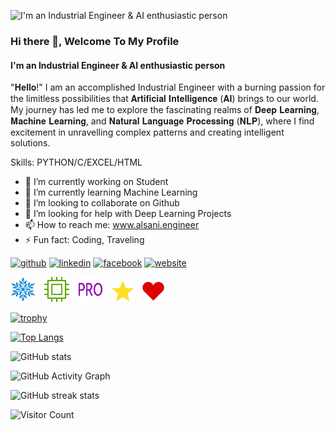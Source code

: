 ![I'm an Industrial Engineer & AI enthusiastic person](http://alsani.me/wp-content/uploads/2023/08/alsani-banner.png)

### Hi there 👋, Welcome To My Profile
#### I'm an Industrial Engineer & AI enthusiastic person

"𝐇𝐞𝐥𝐥𝐨!" I am an accomplished Industrial Engineer with a burning passion for the limitless possibilities that 𝐀𝐫𝐭𝐢𝐟𝐢𝐜𝐢𝐚𝐥 𝐈𝐧𝐭𝐞𝐥𝐥𝐢𝐠𝐞𝐧𝐜𝐞 (𝐀𝐈) brings to our world. My journey has led me to explore the fascinating realms of 𝐃𝐞𝐞𝐩 𝐋𝐞𝐚𝐫𝐧𝐢𝐧𝐠, 𝐌𝐚𝐜𝐡𝐢𝐧𝐞 𝐋𝐞𝐚𝐫𝐧𝐢𝐧𝐠, and 𝐍𝐚𝐭𝐮𝐫𝐚𝐥 𝐋𝐚𝐧𝐠𝐮𝐚𝐠𝐞 𝐏𝐫𝐨𝐜𝐞𝐬𝐬𝐢𝐧𝐠 (𝐍𝐋𝐏), where I find excitement in unravelling complex patterns and creating intelligent solutions.

Skills: PYTHON/C/EXCEL/HTML

- 🔭 I’m currently working on Student 
- 🌱 I’m currently learning Machine Learning  
- 👯 I’m looking to collaborate on Github 
- 🤔 I’m looking for help with Deep Learning Projects 
- 📫 How to reach me: www.alsani.engineer 
- ⚡ Fun fact: Coding, Traveling  


[<img src='https://cdn.jsdelivr.net/npm/simple-icons@3.0.1/icons/github.svg' alt='github' height='40'>](https://github.com/alsani-ipe)  [<img src='https://cdn.jsdelivr.net/npm/simple-icons@3.0.1/icons/linkedin.svg' alt='linkedin' height='40'>](https://www.linkedin.com/in/al-sani//)  [<img src='https://cdn.jsdelivr.net/npm/simple-icons@3.0.1/icons/facebook.svg' alt='facebook' height='40'>](https://www.facebook.com/alsani.ipe)  [<img src='https://cdn.jsdelivr.net/npm/simple-icons@3.0.1/icons/icloud.svg' alt='website' height='40'>](https://alsani.engineer/)  

<a href='https://archiveprogram.github.com/'><img src='https://raw.githubusercontent.com/acervenky/animated-github-badges/master/assets/acbadge.gif' width='40' height='40'></a> <a href='https://docs.github.com/en/developers'><img src='https://raw.githubusercontent.com/acervenky/animated-github-badges/master/assets/devbadge.gif' width='40' height='40'></a> <a href='https://github.com/pricing'><img src='https://raw.githubusercontent.com/acervenky/animated-github-badges/master/assets/pro.gif' width='40' height='40'></a> <a href='https://stars.github.com/'><img src='https://raw.githubusercontent.com/acervenky/animated-github-badges/master/assets/starbadge.gif' width='35' height='35'></a> <a href='https://docs.github.com/en/github/supporting-the-open-source-community-with-github-sponsors'><img src='https://raw.githubusercontent.com/acervenky/animated-github-badges/master/assets/sponsorbadge.gif' width='35' height='35'></a> 

[![trophy](https://github-profile-trophy.vercel.app/?username=alsani-ipe)](https://github.com/ryo-ma/github-profile-trophy)

[![Top Langs](https://github-readme-stats.vercel.app/api/top-langs/?username=alsani-ipe)](https://github.com/anuraghazra/github-readme-stats)

![GitHub stats](https://github-readme-stats.vercel.app/api?username=alsani-ipe&show_icons=true)  

![GitHub Activity Graph](https://activity-graph.herokuapp.com/graph?username=alsani-ipe)  

![GitHub streak stats](https://streak-stats.demolab.com/?user=alsani-ipe)  

![Visitor Count](https://profile-counter.glitch.me/{alsani-ipe}/count.svg)
